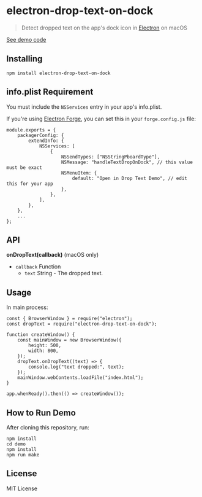 # electron-drop-text-on-dock

> Detect dropped text on the app's dock icon in [Electron](https://electronjs.org/) on macOS

[See demo code](demo)

## Installing

    npm install electron-drop-text-on-dock

## info.plist Requirement

You must include the `NSServices` entry in your app's info.plist.

If you're using [Electron Forge](https://github.com/electron/forge), you can set this in your `forge.config.js` file:

    module.exports = {
    	packagerConfig: {
    		extendInfo: {
    			NSServices: [
    				{
    					NSSendTypes: ["NSStringPboardType"],
    					NSMessage: "handleTextDropOnDock", // this value must be exact
    					NSMenuItem: {
    						default: "Open in Drop Text Demo", // edit this for your app
    					},
    				},
    			],
    		},
    	},
    	...
    };

## API

**onDropText(callback)** (macOS only)

- `callback` Function
  - `text` String - The dropped text.

## Usage

In main process:

    const { BrowserWindow } = require("electron");
    const dropText = require("electron-drop-text-on-dock");

    function createWindow() {
    	const mainWindow = new BrowserWindow({
    		height: 500,
    		width: 800,
    	});
    	dropText.onDropText((text) => {
    		console.log("text dropped:", text);
    	});
    	mainWindow.webContents.loadFile("index.html");
    }

    app.whenReady().then(() => createWindow());

## How to Run Demo

After cloning this repository, run:

    npm install
    cd demo
    npm install
    npm run make

## License

MIT License
